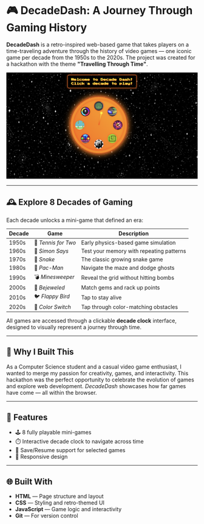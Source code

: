 # 🎮 DecadeDash: A Journey Through Gaming History

**DecadeDash** is a retro-inspired web-based game that takes players on a time-traveling adventure through the history of video games — one iconic game per decade from the 1950s to the 2020s. The project was created for a hackathon with the theme **"Travelling Through Time"**.

![DecadeDash Screenshot](home-screen.png)

---

## 🕰️ Explore 8 Decades of Gaming

Each decade unlocks a mini-game that defined an era:

| Decade | Game             | Description                              |
|--------|------------------|------------------------------------------|
| 1950s  | 🎾 *Tennis for Two*  | Early physics-based game simulation      |
| 1960s  | 🧠 *Simon Says*       | Test your memory with repeating patterns |
| 1970s  | 🐍 *Snake*            | The classic growing snake game          |
| 1980s  | 👻 *Pac-Man*          | Navigate the maze and dodge ghosts      |
| 1990s  | 💣 *Minesweeper*      | Reveal the grid without hitting bombs   |
| 2000s  | 💎 *Bejeweled*        | Match gems and rack up points           |
| 2010s  | 🐦 *Flappy Bird*      | Tap to stay alive                       |
| 2020s  | 🎨 *Color Switch*     | Tap through color-matching obstacles    |

All games are accessed through a clickable **decade clock** interface, designed to visually represent a journey through time.

---

## 🧠 Why I Built This

As a Computer Science student and a casual video game enthusiast, I wanted to merge my passion for creativity, games, and interactivity. This hackathon was the perfect opportunity to celebrate the evolution of games and explore web development. *DecadeDash* showcases how far games have come — all within the browser.

---

## 🚀 Features

- 🕹️ 8 fully playable mini-games  
- ⏱️ Interactive decade clock to navigate across time  
- 💾 Save/Resume support for selected games  
- 📱 Responsive design 

---

## 🌐 Built With

- **HTML** — Page structure and layout  
- **CSS** — Styling and retro-themed UI  
- **JavaScript** — Game logic and interactivity  
- **Git** — For version control
